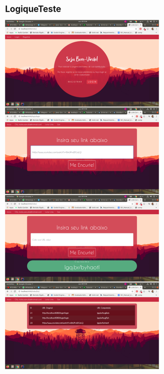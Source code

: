 # LogiqueTeste

![image](Screenshots/1.png)
![image](Screenshots/2.png)
![image](Screenshots/3.png)
![image](Screenshots/4.png)
